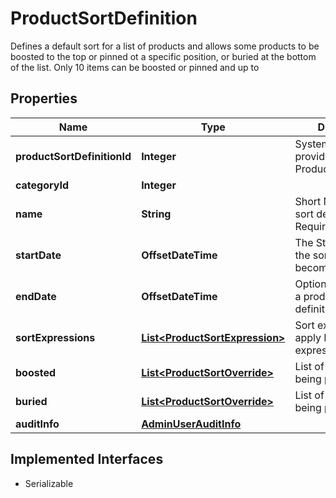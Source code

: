 

# ProductSortDefinition

Defines a default sort for a list of products and allows some products to be  boosted to the top or pinned ot a specific position, or buried at the bottom of the  list.  Only 10 items can be boosted or pinned and up to

## Properties

| Name | Type | Description | Notes |
|------------ | ------------- | ------------- | -------------|
|**productSortDefinitionId** | **Integer** | System or user provided ID for the ProductSortDefinition |  [optional] |
|**categoryId** | **Integer** |  |  [optional] |
|**name** | **String** | Short Name for the sort definition. Required. |  |
|**startDate** | **OffsetDateTime** | The Start Date when the sort definition becomes active |  |
|**endDate** | **OffsetDateTime** | Optional end date for a product sort definition |  [optional] |
|**sortExpressions** | [**List&lt;ProductSortExpression&gt;**](ProductSortExpression.md) | Sort expression to apply  Max two expressions |  |
|**boosted** | [**List&lt;ProductSortOverride&gt;**](ProductSortOverride.md) | List of products being positioned |  [optional] |
|**buried** | [**List&lt;ProductSortOverride&gt;**](ProductSortOverride.md) | List of products being positioned |  [optional] |
|**auditInfo** | [**AdminUserAuditInfo**](AdminUserAuditInfo.md) |  |  [optional] |


## Implemented Interfaces

* Serializable


